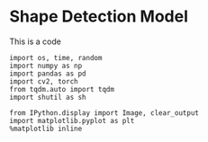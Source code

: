 #            Shape Detection Model
This is a code


```
import os, time, random
import numpy as np
import pandas as pd
import cv2, torch
from tqdm.auto import tqdm
import shutil as sh

from IPython.display import Image, clear_output
import matplotlib.pyplot as plt
%matplotlib inline
```

